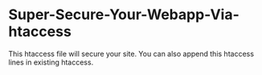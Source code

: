 # Super-Secure-Your-Webapp-Via-htaccess
This htaccess file will secure your site. You can also append this htaccess lines in existing htaccess.
